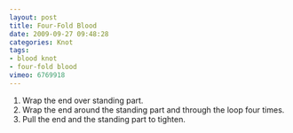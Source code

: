 ```yaml
---
layout: post
title: Four-Fold Blood
date: 2009-09-27 09:48:28
categories: Knot
tags:
- blood knot
- four-fold blood
vimeo: 6769918
---
```


1. Wrap the end over standing part.
1. Wrap the end around the standing part and through the loop four times.
1. Pull the end and the standing part to tighten.


